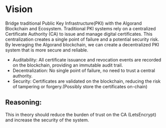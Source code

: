 # Vision

Bridge traditional Public Key Infrastructure(PKI) with the Algorand Blockchain and Ecosystem.
Traditional PKI systems rely on a centralized Certificate Authority (CA) to issue and manage digital certificates.
This centralization creates a single point of failure and a potential security risk.
By leveraging the Algorand blockchain, we can create a decentralized PKI system that is more secure and reliable.

- Auditability: All certificate issuance and revocation events are recorded on the blockchain, providing an immutable audit trail.
- Decentralization: No single point of failure, no need to trust a central authority.
- Security: Certificates are validated on the blockchain, reducing the risk of tampering or forgery.(Possibly store the certificates on-chain)


## Reasoning:

This in theory should reduce the burden of trust on the CA (LetsEncrypt) and increase the security of the system.
